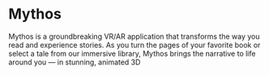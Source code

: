 # Mythos

Mythos is a groundbreaking VR/AR application that transforms the way you read and experience stories. As you turn the pages of your favorite book or select a tale from our immersive library, Mythos brings the narrative to life around you — in stunning, animated 3D
